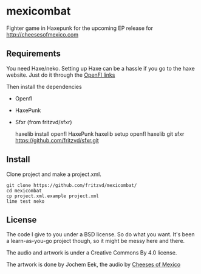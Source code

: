 # mexicombat
Fighter game in Haxepunk for the upcoming EP release for http://cheesesofmexico.com

## Requirements
You need Haxe/neko.
Setting up Haxe can be a hassle if you go to the haxe website.
Just do it through the [OpenFl links](http://www.openfl.org/documentation/getting-started/installing-openfl/)

Then install the dependencies 

* Openfl
* HaxePunk
* Sfxr (from fritzvd/sfxr)


    haxelib install openfl HaxePunk
    haxelib setup openfl
    haxelib git sfxr https://github.com/fritzvd/sfxr.git

## Install
Clone project and make a project.xml. 

    git clone https://github.com/fritzvd/mexicombat/
    cd mexicombat
    cp project.xml.example project.xml
    lime test neko

## License
The code I give to you under a BSD license. So do what you want. It's been a learn-as-you-go project though, so it might be messy here and there.

The audio and artwork is under a Creative Commons By 4.0 license. 

The artwork is done by Jochem Eek, the audio by [Cheeses of Mexico](http://cheesesofmexico.com)

